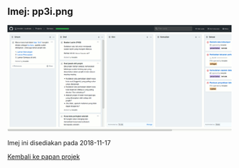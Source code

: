 Imej: pp3i.png
--------------

![Papan Projek 3 pada 80% saiz asal][3i]

Imej ini disediakan pada 2018-11-17

[Kembali ke papan projek][3]

  [3]: pp3.md
  [3i]: pp3i.png
